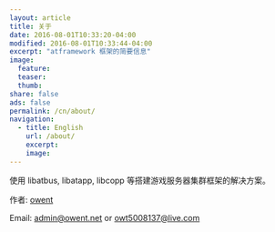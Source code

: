 ```yaml
---
layout: article
title: 关于
date: 2016-08-01T10:33:20-04:00
modified: 2016-08-01T10:33:44-04:00
excerpt: "atframework 框架的简要信息"
image:
  feature:
  teaser:
  thumb:
share: false
ads: false
permalink: /cn/about/
navigation:
  - title: English
    url: /about/
    excerpt:
    image:
---
```


使用 libatbus, libatapp, libcopp 等搭建游戏服务器集群框架的解决方案。

作者: [owent](https://owent.net)

Email: [admin@owent.net](mailto:admin@owent.net) or [owt5008137@live.com](mailto:owt5008137@live.com)